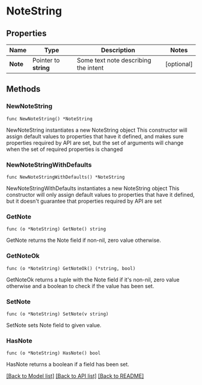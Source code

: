 # NoteString

## Properties

Name | Type | Description | Notes
------------ | ------------- | ------------- | -------------
**Note** | Pointer to **string** | Some text note describing the intent | [optional] 

## Methods

### NewNoteString

`func NewNoteString() *NoteString`

NewNoteString instantiates a new NoteString object
This constructor will assign default values to properties that have it defined,
and makes sure properties required by API are set, but the set of arguments
will change when the set of required properties is changed

### NewNoteStringWithDefaults

`func NewNoteStringWithDefaults() *NoteString`

NewNoteStringWithDefaults instantiates a new NoteString object
This constructor will only assign default values to properties that have it defined,
but it doesn't guarantee that properties required by API are set

### GetNote

`func (o *NoteString) GetNote() string`

GetNote returns the Note field if non-nil, zero value otherwise.

### GetNoteOk

`func (o *NoteString) GetNoteOk() (*string, bool)`

GetNoteOk returns a tuple with the Note field if it's non-nil, zero value otherwise
and a boolean to check if the value has been set.

### SetNote

`func (o *NoteString) SetNote(v string)`

SetNote sets Note field to given value.

### HasNote

`func (o *NoteString) HasNote() bool`

HasNote returns a boolean if a field has been set.


[[Back to Model list]](../README.md#documentation-for-models) [[Back to API list]](../README.md#documentation-for-api-endpoints) [[Back to README]](../README.md)


